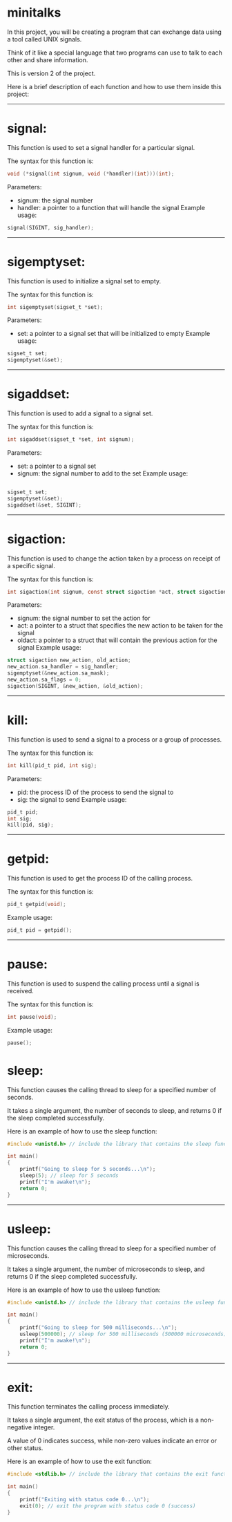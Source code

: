 # minitalks
In this project, you will be creating a program that can exchange data using a tool called UNIX signals.

Think of it like a special language that two programs can use to talk to each other and share information.

This is version 2 of the project.


Here is a brief description of each function and how to use them inside this project:

-----



# signal:
This function is used to set a signal handler for a particular signal.

The syntax for this function is:

```c
void (*signal(int signum, void (*handler)(int)))(int);
```
Parameters:

* signum: the signal number
* handler: a pointer to a function that will handle the signal
Example usage:

```c
signal(SIGINT, sig_handler);
```

-----


# sigemptyset:
This function is used to initialize a signal set to empty.

The syntax for this function is:

```c
int sigemptyset(sigset_t *set);
```
Parameters:

* set: a pointer to a signal set that will be initialized to empty
Example usage:

```c
sigset_t set;
sigemptyset(&set);
```

-----



# sigaddset:
This function is used to add a signal to a signal set.

The syntax for this function is:

```c
int sigaddset(sigset_t *set, int signum);
```
Parameters:

* set: a pointer to a signal set
* signum: the signal number to add to the set
Example usage:

```c

sigset_t set;
sigemptyset(&set);
sigaddset(&set, SIGINT);
```


-----


# sigaction:
This function is used to change the action taken by a process on receipt of a specific signal.

The syntax for this function is:

```c
int sigaction(int signum, const struct sigaction *act, struct sigaction *oldact);
```
Parameters:

* signum: the signal number to set the action for
* act: a pointer to a struct that specifies the new action to be taken for the signal
* oldact: a pointer to a struct that will contain the previous action for the signal
Example usage:

```c
struct sigaction new_action, old_action;
new_action.sa_handler = sig_handler;
sigemptyset(&new_action.sa_mask);
new_action.sa_flags = 0;
sigaction(SIGINT, &new_action, &old_action);
```


-----



# kill:
This function is used to send a signal to a process or a group of processes.

The syntax for this function is:

```c
int kill(pid_t pid, int sig);
```

Parameters:

* pid: the process ID of the process to send the signal to
* sig: the signal to send
Example usage:

```c
pid_t pid;
int sig;
kill(pid, sig);
```



----


# getpid:
This function is used to get the process ID of the calling process.

The syntax for this function is:

```c
pid_t getpid(void);
```


Example usage:

```c
pid_t pid = getpid();
```


----


# pause:
This function is used to suspend the calling process until a signal is received.

The syntax for this function is:

```c
int pause(void);
```


Example usage:

```c
pause();
```
# sleep:
This function causes the calling thread to sleep for a specified number of seconds.

It takes a single argument, the number of seconds to sleep, and returns 0 if the sleep completed successfully.


Here is an example of how to use the sleep function:

```c
#include <unistd.h> // include the library that contains the sleep function

int main()
{
    printf("Going to sleep for 5 seconds...\n");
    sleep(5); // sleep for 5 seconds
    printf("I'm awake!\n");
    return 0;
}
````
------

# usleep:
This function causes the calling thread to sleep for a specified number of microseconds.

It takes a single argument, the number of microseconds to sleep, and returns 0 if the sleep completed successfully.


Here is an example of how to use the usleep function:

```c
#include <unistd.h> // include the library that contains the usleep function

int main()
{
    printf("Going to sleep for 500 milliseconds...\n");
    usleep(500000); // sleep for 500 milliseconds (500000 microseconds)
    printf("I'm awake!\n");
    return 0;
}
```

----

# exit:
This function terminates the calling process immediately.

It takes a single argument, the exit status of the process, which is a non-negative integer.

A value of 0 indicates success, while non-zero values indicate an error or other status.


Here is an example of how to use the exit function:

```c
#include <stdlib.h> // include the library that contains the exit function

int main()
{
    printf("Exiting with status code 0...\n");
    exit(0); // exit the program with status code 0 (success)
}
```
